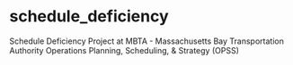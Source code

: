 # schedule_deficiency
Schedule Deficiency Project at MBTA - Massachusetts Bay Transportation Authority Operations Planning, Scheduling, &amp; Strategy (OPSS) 
